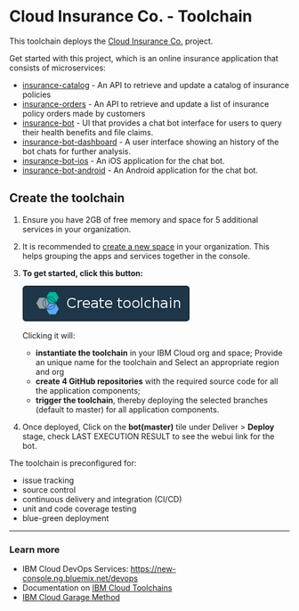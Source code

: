 # Cloud Insurance Co. - Toolchain

This toolchain deploys the [Cloud Insurance Co.](https://github.com/IBM-Cloud/cloudco-insurance) project.

Get started with this project, which is an online insurance application that consists of microservices:

* [insurance-catalog][catalog_github_url] - An API to retrieve and update a catalog of insurance policies
* [insurance-orders][orders_github_url] - An API to retrieve and update a list of insurance policy orders made by customers
* [insurance-bot][bot_github_url] - UI that provides a chat bot interface for users to query their health benefits and file claims.
* [insurance-bot-dashboard][dashboard_github_url] - A user interface showing an history of the bot chats for further analysis.
* [insurance-bot-ios][ios_github_url] - An iOS application for the chat bot.
* [insurance-bot-android][android_github_url] - An Android application for the chat bot.

## Create the toolchain

1. Ensure you have 2GB of free memory and space for 5 additional services in your organization.

2. It is recommended to [create a new space](https://console.bluemix.net/docs/account/orgs_spaces.html#orgsspacesusers) in your organization. This helps grouping the apps and services together in the console.

3. **To get started, click this button:**

    [![Deploy To IBM Cloud](./.bluemix/create_toolchain_button.png)](https://new-console.ng.bluemix.net/devops/setup/deploy/?repository=https%3A//github.com/IBM-Cloud/insurance-toolchain.git)

    Clicking it will:
    * **instantiate the toolchain** in your IBM Cloud org and space; Provide an unique name for the toolchain and Select an appropriate region and org  
    * **create 4 GitHub repositories** with the required source code for all the application components;
    * **trigger the toolchain**, thereby deploying the selected branches (default to master) for all application components.

4. Once deployed, Click on the **bot(master)** tile under Deliver >  **Deploy** stage, check LAST EXECUTION RESULT to see the webui link for the bot.

The toolchain is preconfigured for:

- issue tracking
- source control
- continuous delivery and integration (CI/CD)
- unit and code coverage testing
- blue-green deployment

---

### Learn more

* IBM Cloud DevOps Services: https://new-console.ng.bluemix.net/devops
* Documentation on [IBM Cloud Toolchains][toolchains_overview_url]
* [IBM Cloud Garage Method][garage_method_url]

<!--Links-->
[bot_github_url]: https://github.com/IBM-Cloud/insurance-bot
[orders_github_url]: https://github.com/IBM-Cloud/insurance-orders
[catalog_github_url]: https://github.com/IBM-Cloud/insurance-catalog
[dashboard_github_url]: https://github.com/IBM-Cloud/insurance-bot-dashboard
[ios_github_url]: https://github.com/IBM-Cloud/insurance-bot-ios
[android_github_url]: https://github.com/IBM-Cloud/insurance-bot-android
[toolchains_overview_url]: https://new-console.ng.bluemix.net/docs/toolchains/toolchains_overview.html
[toolchains_interconnect_video_url]: https://vimeo.com/156126035/8b04b8878a
[garage_method_url]: https://www.ibm.com/devops/method
